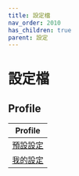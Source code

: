 ```yaml
---
title: 設定檔
nav_order: 2010
has_children: true
parent: 設定
---
```



# 設定檔


## Profile

| Profile |
| --- |
| [預設設定](profile/default) |
| [我的設定](profile/main) |


